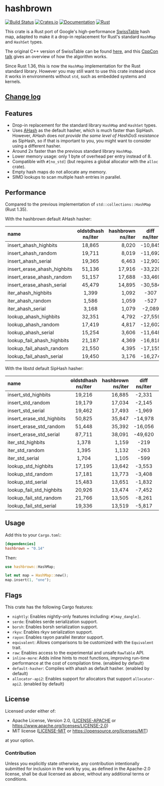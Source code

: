 hashbrown
=========

[![Build Status](https://github.com/rust-lang/hashbrown/actions/workflows/rust.yml/badge.svg)](https://github.com/rust-lang/hashbrown/actions)
[![Crates.io](https://img.shields.io/crates/v/hashbrown.svg)](https://crates.io/crates/hashbrown)
[![Documentation](https://docs.rs/hashbrown/badge.svg)](https://docs.rs/hashbrown)
[![Rust](https://img.shields.io/badge/rust-1.63.0%2B-blue.svg?maxAge=3600)](https://github.com/rust-lang/hashbrown)

This crate is a Rust port of Google's high-performance [SwissTable] hash
map, adapted to make it a drop-in replacement for Rust's standard `HashMap`
and `HashSet` types.

The original C++ version of SwissTable can be found [here], and this
[CppCon talk] gives an overview of how the algorithm works.

Since Rust 1.36, this is now the `HashMap` implementation for the Rust standard
library. However you may still want to use this crate instead since it works
in environments without `std`, such as embedded systems and kernels.

[SwissTable]: https://abseil.io/blog/20180927-swisstables
[here]: https://github.com/abseil/abseil-cpp/blob/master/absl/container/internal/raw_hash_set.h
[CppCon talk]: https://www.youtube.com/watch?v=ncHmEUmJZf4

## [Change log](CHANGELOG.md)

## Features

- Drop-in replacement for the standard library `HashMap` and `HashSet` types.
- Uses [AHash](https://github.com/tkaitchuck/aHash) as the default hasher, which is much faster than SipHash.
  However, AHash does *not provide the same level of HashDoS resistance* as SipHash, so if that is important to you, you might want to consider using a different hasher.
- Around 2x faster than the previous standard library `HashMap`.
- Lower memory usage: only 1 byte of overhead per entry instead of 8.
- Compatible with `#[no_std]` (but requires a global allocator with the `alloc` crate).
- Empty hash maps do not allocate any memory.
- SIMD lookups to scan multiple hash entries in parallel.

## Performance

Compared to the previous implementation of `std::collections::HashMap` (Rust 1.35).

With the hashbrown default AHash hasher:

| name                        | oldstdhash ns/iter | hashbrown ns/iter | diff ns/iter |  diff % | speedup |
| :-------------------------- | :----------------: | ----------------: | :----------: | ------: | ------- |
| insert_ahash_highbits       |       18,865       |             8,020 |   -10,845    | -57.49% | x 2.35  |
| insert_ahash_random         |       19,711       |             8,019 |   -11,692    | -59.32% | x 2.46  |
| insert_ahash_serial         |       19,365       |             6,463 |   -12,902    | -66.63% | x 3.00  |
| insert_erase_ahash_highbits |       51,136       |            17,916 |   -33,220    | -64.96% | x 2.85  |
| insert_erase_ahash_random   |       51,157       |            17,688 |   -33,469    | -65.42% | x 2.89  |
| insert_erase_ahash_serial   |       45,479       |            14,895 |   -30,584    | -67.25% | x 3.05  |
| iter_ahash_highbits         |       1,399        |             1,092 |     -307     | -21.94% | x 1.28  |
| iter_ahash_random           |       1,586        |             1,059 |     -527     | -33.23% | x 1.50  |
| iter_ahash_serial           |       3,168        |             1,079 |    -2,089    | -65.94% | x 2.94  |
| lookup_ahash_highbits       |       32,351       |             4,792 |   -27,559    | -85.19% | x 6.75  |
| lookup_ahash_random         |       17,419       |             4,817 |   -12,602    | -72.35% | x 3.62  |
| lookup_ahash_serial         |       15,254       |             3,606 |   -11,648    | -76.36% | x 4.23  |
| lookup_fail_ahash_highbits  |       21,187       |             4,369 |   -16,818    | -79.38% | x 4.85  |
| lookup_fail_ahash_random    |       21,550       |             4,395 |   -17,155    | -79.61% | x 4.90  |
| lookup_fail_ahash_serial    |       19,450       |             3,176 |   -16,274    | -83.67% | x 6.12  |


With the libstd default SipHash hasher:

| name                      | oldstdhash ns/iter | hashbrown ns/iter | diff ns/iter |  diff % | speedup |
| :------------------------ | :----------------: | ----------------: | :----------: | ------: | ------- |
| insert_std_highbits       |       19,216       |            16,885 |    -2,331    | -12.13% | x 1.14  |
| insert_std_random         |       19,179       |            17,034 |    -2,145    | -11.18% | x 1.13  |
| insert_std_serial         |       19,462       |            17,493 |    -1,969    | -10.12% | x 1.11  |
| insert_erase_std_highbits |       50,825       |            35,847 |   -14,978    | -29.47% | x 1.42  |
| insert_erase_std_random   |       51,448       |            35,392 |   -16,056    | -31.21% | x 1.45  |
| insert_erase_std_serial   |       87,711       |            38,091 |   -49,620    | -56.57% | x 2.30  |
| iter_std_highbits         |       1,378        |             1,159 |     -219     | -15.89% | x 1.19  |
| iter_std_random           |       1,395        |             1,132 |     -263     | -18.85% | x 1.23  |
| iter_std_serial           |       1,704        |             1,105 |     -599     | -35.15% | x 1.54  |
| lookup_std_highbits       |       17,195       |            13,642 |    -3,553    | -20.66% | x 1.26  |
| lookup_std_random         |       17,181       |            13,773 |    -3,408    | -19.84% | x 1.25  |
| lookup_std_serial         |       15,483       |            13,651 |    -1,832    | -11.83% | x 1.13  |
| lookup_fail_std_highbits  |       20,926       |            13,474 |    -7,452    | -35.61% | x 1.55  |
| lookup_fail_std_random    |       21,766       |            13,505 |    -8,261    | -37.95% | x 1.61  |
| lookup_fail_std_serial    |       19,336       |            13,519 |    -5,817    | -30.08% | x 1.43  |

## Usage

Add this to your `Cargo.toml`:

```toml
[dependencies]
hashbrown = "0.14"
```

Then:

```rust
use hashbrown::HashMap;

let mut map = HashMap::new();
map.insert(1, "one");
```
## Flags
This crate has the following Cargo features:

- `nightly`: Enables nightly-only features including: `#[may_dangle]`.
- `serde`: Enables serde serialization support.
- `borsh`: Enables borsh serialization support.
- `rkyv`: Enables rkyv serialization support.
- `rayon`: Enables rayon parallel iterator support.
- `equivalent`: Allows comparisons to be customized with the `Equivalent` trait.
- `raw`: Enables access to the experimental and unsafe `RawTable` API.
- `inline-more`: Adds inline hints to most functions, improving run-time performance at the cost
  of compilation time. (enabled by default)
- `default-hasher`: Compiles with ahash as default hasher. (enabled by default)
- `allocator-api2`: Enables support for allocators that support `allocator-api2`. (enabled by default)

## License

Licensed under either of:

 * Apache License, Version 2.0, ([LICENSE-APACHE](LICENSE-APACHE) or https://www.apache.org/licenses/LICENSE-2.0)
 * MIT license ([LICENSE-MIT](LICENSE-MIT) or https://opensource.org/licenses/MIT)

at your option.

### Contribution

Unless you explicitly state otherwise, any contribution intentionally submitted
for inclusion in the work by you, as defined in the Apache-2.0 license, shall be dual licensed as above, without any
additional terms or conditions.

